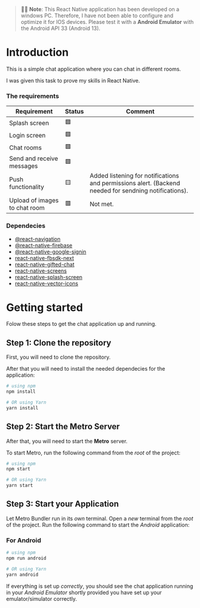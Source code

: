 >🚧🚧 **Note**: This React Native application has been developed on a windows PC. Therefore, I have not been able to configure and optimize it for IOS devices. Please test it with a **Android Emulator** with the Android API 33 (Android 13). 

# Introduction

This is a simple chat application where you can chat in different rooms. 

I was given this task to prove my skills in React Native.

### The requirements

| Requirement | Status | Comment |
| --- | --- | --- |
| Splash screen | 🟩 | |
| Login screen | 🟩 | |
| Chat rooms | 🟩 | |
| Send and receive messages | 🟩 | |
| Push functionality | 🟨 | Added listening for notifications and permissions alert. (Backend needed for sendning notifications). |
| Upload of images to chat room | 🟥 | Not met. |

### Dependecies
- [@react-navigation](https://www.npmjs.com/package/@react-navigation/native)
- [@react-native-firebase](https://www.npmjs.com/package/@react-native-firebase/app)
- [@react-native-google-signin](https://www.npmjs.com/package/@react-native-google-signin/google-signin)
- [react-native-fbsdk-next](https://www.npmjs.com/package/react-native-fbsdk-next)
- [react-native-gifted-chat](https://www.npmjs.com/package/react-native-gifted-chat)
- [react-native-screens](https://www.npmjs.com/package/react-native-screens)
- [react-native-splash-screen](https://www.npmjs.com/package/react-native-splash-screen)
- [react-native-vector-icons](https://www.npmjs.com/package/react-native-vector-icons)

# Getting started

Folow these steps to get the chat application up and running.

## Step 1: Clone the repository

First, you will need to clone the repository.

After that you will need to install the needed dependecies for the application:

```bash
# using npm
npm install

# OR using Yarn
yarn install
```

## Step 2: Start the Metro Server

After that, you will need to start the **Metro** server.

To start Metro, run the following command from the _root_ of the project:

```bash
# using npm
npm start

# OR using Yarn
yarn start
```

## Step 3: Start your Application

Let Metro Bundler run in its _own_ terminal. Open a _new_ terminal from the _root_ of the project. Run the following command to start the _Android_ application:

### For Android

```bash
# using npm
npm run android

# OR using Yarn
yarn android
```

If everything is set up _correctly_, you should see the chat application running in your _Android Emulator_ shortly provided you have set up your emulator/simulator correctly.
